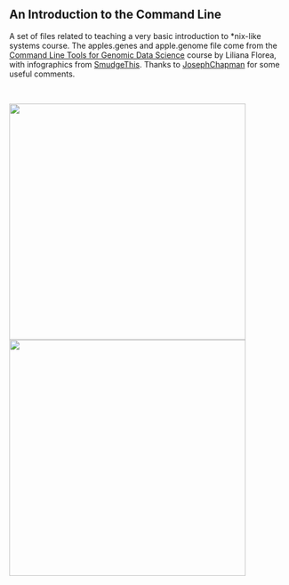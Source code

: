 ## An Introduction to the Command Line

A set of files related to teaching a very basic introduction to *nix-like systems course. The apples.genes and apple.genome file come from the [Command Line Tools for Genomic Data Science](https://www.coursera.org/learn/genomic-tools) course by Liliana Florea, with infographics from [SmudgeThis](http://www.smudgethis.com/). Thanks to [JosephChapman](https://github.com/josephchapman) for some useful comments.

<br>

<img src="https://github.com/crahal/Teaching/blob/master/AnIntroductionToTheCommandLine/Infographic1.png" width="425"/> <img src="https://github.com/crahal/Teaching/blob/master/AnIntroductionToTheCommandLine/Infographic2.png" width="425"/> 
